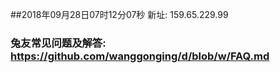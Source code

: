 ##2018年09月28日07时12分07秒 新址: 159.65.229.99
### 兔友常见问题及解答: https://github.com/wanggonging/d/blob/w/FAQ.md
